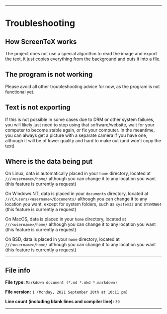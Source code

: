 
***

# Troubleshooting

## How ScreenTeX works

The project does not use a special algorithm to read the image and export the text, it just copies everything from the background and puts it into a file.

## The program is not working

Please avoid all other troubleshooting advice for now, as the program is not functional yet.

## Text is not exporting

If this is not possible in some cases due to DRM or other system failures, you will likely just need to stop using that software/website, wait for your computer to become stable again, or fix your computer. In the meantime, you can always get a picture with a separate camera if you have one, although it will be of lower quality and hard to make out (and won't copy the text)

## Where is the data being put

On Linux, data is automatically placed in your `home` directory, located at `///<username>/home/` although you can change it to any location you want (this feature is currently a request)

On Windows NT, data is placed in your `documents` directory, located at `///C/users/<username>/Documents/` although you can change it to any location you want, except for system folders, such as `system32` and `SYSWOW64` (this feature is currently a request)

On MacOS, data is placed in your `home` directory, located at `///<username>/home/` although you can change it to any location you want (this feature is currently a request)

On BSD, data is placed in your `home` directory, located at `///<username>/home/` although you can change it to any location you want (this feature is currently a request)

***

## File info

**File type:** `Markdown document (*.md *.mkd *.markdown)`

**File version:** `1 (Monday, 2021 September 20th at 10:11 pm)`

**Line count (including blank lines and compiler line):** `39`

***
